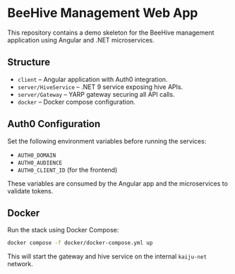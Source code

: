 # BeeHive Management Web App

This repository contains a demo skeleton for the BeeHive management application using Angular and .NET microservices.

## Structure

- `client` – Angular application with Auth0 integration.
- `server/HiveService` – .NET 9 service exposing hive APIs.
- `server/Gateway` – YARP gateway securing all API calls.
- `docker` – Docker compose configuration.

## Auth0 Configuration

Set the following environment variables before running the services:

- `AUTH0_DOMAIN`
- `AUTH0_AUDIENCE`
- `AUTH0_CLIENT_ID` (for the frontend)

These variables are consumed by the Angular app and the microservices to validate tokens.

## Docker

Run the stack using Docker Compose:

```bash
docker compose -f docker/docker-compose.yml up
```

This will start the gateway and hive service on the internal `kaiju-net` network.
